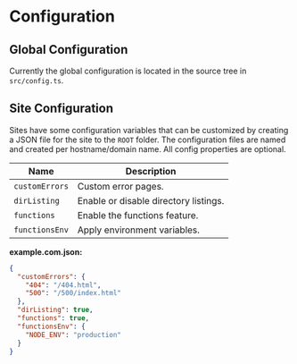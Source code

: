 Configuration
=============

Global Configuration
--------------------

Currently the global configuration is located in the source tree in
`src/config.ts`.

Site Configuration
------------------

Sites have some configuration variables that can be customized by creating a
JSON file for the site to the `ROOT` folder. The configuration files are
named and created per hostname/domain name. All config properties are
optional.

| Name            | Description                           |
|-----------------|---------------------------------------|
| `customErrors`  | Custom error pages.                   |
| `dirListing`    | Enable or disable directory listings. |
| `functions`     | Enable the functions feature.         |
| `functionsEnv`  | Apply environment variables.          |

**example.com.json:**

```json
{
  "customErrors": {
    "404": "/404.html",
    "500": "/500/index.html"
  },
  "dirListing": true,
  "functions": true,
  "functionsEnv": {
    "NODE_ENV": "production"
  }
}
```
